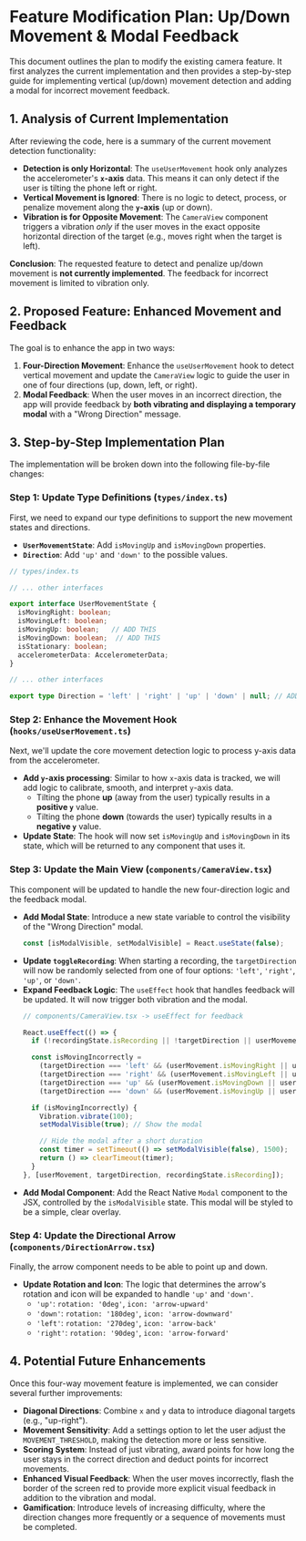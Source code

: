# Feature Modification Plan: Up/Down Movement & Modal Feedback

This document outlines the plan to modify the existing camera feature. It first analyzes the current implementation and then provides a step-by-step guide for implementing vertical (up/down) movement detection and adding a modal for incorrect movement feedback.

## 1. Analysis of Current Implementation

After reviewing the code, here is a summary of the current movement detection functionality:

-   **Detection is only Horizontal**: The `useUserMovement` hook only analyzes the accelerometer's **`x`-axis** data. This means it can only detect if the user is tilting the phone left or right.
-   **Vertical Movement is Ignored**: There is no logic to detect, process, or penalize movement along the **`y`-axis** (up or down).
-   **Vibration is for Opposite Movement**: The `CameraView` component triggers a vibration *only* if the user moves in the exact opposite horizontal direction of the target (e.g., moves right when the target is left).

**Conclusion**: The requested feature to detect and penalize up/down movement is **not currently implemented**. The feedback for incorrect movement is limited to vibration only.

## 2. Proposed Feature: Enhanced Movement and Feedback

The goal is to enhance the app in two ways:
1.  **Four-Direction Movement**: Enhance the `useUserMovement` hook to detect vertical movement and update the `CameraView` logic to guide the user in one of four directions (up, down, left, or right).
2.  **Modal Feedback**: When the user moves in an incorrect direction, the app will provide feedback by **both vibrating and displaying a temporary modal** with a "Wrong Direction" message.

## 3. Step-by-Step Implementation Plan

The implementation will be broken down into the following file-by-file changes:

### Step 1: Update Type Definitions (`types/index.ts`)

First, we need to expand our type definitions to support the new movement states and directions.

-   **`UserMovementState`**: Add `isMovingUp` and `isMovingDown` properties.
-   **`Direction`**: Add `'up'` and `'down'` to the possible values.

```typescript
// types/index.ts

// ... other interfaces

export interface UserMovementState {
  isMovingRight: boolean;
  isMovingLeft: boolean;
  isMovingUp: boolean;   // ADD THIS
  isMovingDown: boolean;  // ADD THIS
  isStationary: boolean;
  accelerometerData: AccelerometerData;
}

// ... other interfaces

export type Direction = 'left' | 'right' | 'up' | 'down' | null; // ADD 'up' and 'down'
```

### Step 2: Enhance the Movement Hook (`hooks/useUserMovement.ts`)

Next, we'll update the core movement detection logic to process y-axis data from the accelerometer.

-   **Add `y`-axis processing**: Similar to how `x`-axis data is tracked, we will add logic to calibrate, smooth, and interpret `y`-axis data.
    -   Tilting the phone **up** (away from the user) typically results in a **positive `y`** value.
    -   Tilting the phone **down** (towards the user) typically results in a **negative `y`** value.
-   **Update State**: The hook will now set `isMovingUp` and `isMovingDown` in its state, which will be returned to any component that uses it.

### Step 3: Update the Main View (`components/CameraView.tsx`)

This component will be updated to handle the new four-direction logic and the feedback modal.

-   **Add Modal State**: Introduce a new state variable to control the visibility of the "Wrong Direction" modal.
    ```javascript
    const [isModalVisible, setModalVisible] = React.useState(false);
    ```
-   **Update `toggleRecording`**: When starting a recording, the `targetDirection` will now be randomly selected from one of four options: `'left'`, `'right'`, `'up'`, or `'down'`.
-   **Expand Feedback Logic**: The `useEffect` hook that handles feedback will be updated. It will now trigger both vibration and the modal.
    ```javascript
    // components/CameraView.tsx -> useEffect for feedback

    React.useEffect(() => {
      if (!recordingState.isRecording || !targetDirection || userMovement.isStationary) return;

      const isMovingIncorrectly = 
        (targetDirection === 'left' && (userMovement.isMovingRight || userMovement.isMovingUp || userMovement.isMovingDown)) ||
        (targetDirection === 'right' && (userMovement.isMovingLeft || userMovement.isMovingUp || userMovement.isMovingDown)) ||
        (targetDirection === 'up' && (userMovement.isMovingDown || userMovement.isMovingLeft || userMovement.isMovingRight)) ||
        (targetDirection === 'down' && (userMovement.isMovingUp || userMovement.isMovingLeft || userMovement.isMovingRight));

      if (isMovingIncorrectly) {
        Vibration.vibrate(100);
        setModalVisible(true); // Show the modal

        // Hide the modal after a short duration
        const timer = setTimeout(() => setModalVisible(false), 1500);
        return () => clearTimeout(timer);
      }
    }, [userMovement, targetDirection, recordingState.isRecording]);
    ```
-   **Add Modal Component**: Add the React Native `Modal` component to the JSX, controlled by the `isModalVisible` state. This modal will be styled to be a simple, clear overlay.

### Step 4: Update the Directional Arrow (`components/DirectionArrow.tsx`)

Finally, the arrow component needs to be able to point up and down.

-   **Update Rotation and Icon**: The logic that determines the arrow's rotation and icon will be expanded to handle `'up'` and `'down'`.
    -   `'up'`: `rotation: '0deg'`, `icon: 'arrow-upward'`
    -   `'down'`: `rotation: '180deg'`, `icon: 'arrow-downward'`
    -   `'left'`: `rotation: '270deg'`, `icon: 'arrow-back'`
    -   `'right'`: `rotation: '90deg'`, `icon: 'arrow-forward'`

## 4. Potential Future Enhancements

Once this four-way movement feature is implemented, we can consider several further improvements:

-   **Diagonal Directions**: Combine `x` and `y` data to introduce diagonal targets (e.g., "up-right").
-   **Movement Sensitivity**: Add a settings option to let the user adjust the `MOVEMENT_THRESHOLD`, making the detection more or less sensitive.
-   **Scoring System**: Instead of just vibrating, award points for how long the user stays in the correct direction and deduct points for incorrect movements.
-   **Enhanced Visual Feedback**: When the user moves incorrectly, flash the border of the screen red to provide more explicit visual feedback in addition to the vibration and modal.
-   **Gamification**: Introduce levels of increasing difficulty, where the direction changes more frequently or a sequence of movements must be completed.